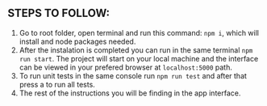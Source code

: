 
## STEPS TO FOLLOW:
1. Go to root folder, open terminal and run this command: `npm i`, which will install and node packages needed.
2. After the instalation is completed you can run in the same terminal `npm run start`. The project will start on your local machine and the interface can be viewed in your prefered browser at `localhost:5000` path.
3. To run unit tests in the same console run `npm run test` and after that press a to run all tests.
4. The rest of the instructions you will be finding in the app interface.

